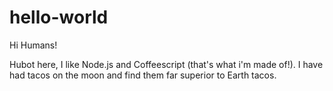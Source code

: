 hello-world
===========

Hi Humans!

Hubot here, I like Node.js and Coffeescript (that's what i'm made of!).
I have had tacos on the moon and find them far superior to Earth tacos.
